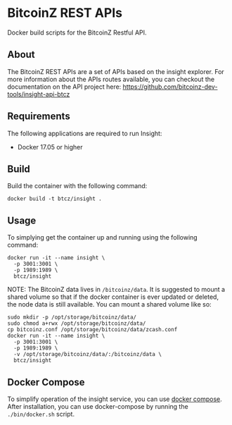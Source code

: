 # BitcoinZ REST APIs 
Docker build scripts for the BitcoinZ Restful API.

## About
The BitcoinZ REST APIs are a set of APIs based on the insight explorer.
For more information about the APIs routes available, you can checkout
the documentation on the API project here: 
https://github.com/bitcoinz-dev-tools/insight-api-btcz 

## Requirements
The following applications are required to run Insight:
* Docker 17.05 or higher

## Build
Build the container with the following command:

```
docker build -t btcz/insight .
```

## Usage
To simplying get the container up and running using the following command:

```
docker run -it --name insight \
  -p 3001:3001 \
  -p 1989:1989 \
  btcz/insight
```

NOTE: The BitcoinZ data lives in `/bitcoinz/data`. It is suggested to mount a shared volume so that
if the docker container is ever updated or deleted, the node data is still available. You can
mount a shared volume like so:


```
sudo mkdir -p /opt/storage/bitcoinz/data/
sudo chmod a+rwx /opt/storage/bitcoinz/data/
cp bitcoinz.conf /opt/storage/bitcoinz/data/zcash.conf
docker run -it --name insight \
  -p 3001:3001 \
  -p 1989:1989 \
  -v /opt/storage/bitcoinz/data/:/bitcoinz/data \
  btcz/insight
```

## Docker Compose
To simplify operation of the insight service, you can use [docker
compose](https://docs.docker.com/compose/install/). After installation, you can
use docker-compose by running the `./bin/docker.sh` script.
